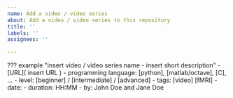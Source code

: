 ```yaml
---
name: Add a video / video series
about: Add a video / video series to this repository
title: ''
labels: ''
assignees: ''

---
```


??? example "insert video / video series name - insert short description"
    - [URL]( insert URL )
    - programming language: [python], [matlab/octave], [C], ...
    - level: [beginner] / [intermediate] / [advanced]
    - tags: [video] [fMRI]
    - date:
    - duration: HH:MM
    - by: John Doe and Jane Doe
